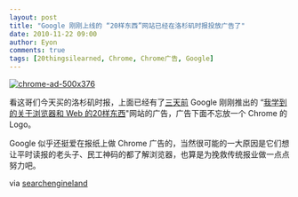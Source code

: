 ```yaml
---
layout: post
title: "Google 刚刚上线的 “20样东西”网站已经在洛杉矶时报投放广告了"
date: 2010-11-22 09:00
author: Eyon
comments: true
tags: [20thingsilearned, Chrome, Chrome广告, Google]
---
```

<a href="http://img.chromi.org/2010/11/chrome-ad-500x376.png">![](http://img.chromi.org/2010/11/chrome-ad-500x376.png "chrome-ad-500x376")</a>

看这哥们今天买的洛杉矶时报，上面已经有了[三天前](http://www.chromi.org/archives/8522) Google 刚刚推出的 “[我学到的关于浏览器和 Web 的20样东西](http://www.20thingsilearned.com/)"网站的广告，广告下面不忘放一个 Chrome 的 Logo。

Google 似乎还挺爱在报纸上做 Chrome 广告的，当然很可能的一大原因是它们想让平时读报的老头子、民工神码的都了解浏览器，也算是为挽救传统报业做一点点努力吧。

via [searchengineland](http://searchengineland.com/google-pushes-chrome-browser-via-newspaper-ads-56600)
